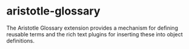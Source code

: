 # aristotle-glossary
The Aristotle Glossary extension provides a mechanism for defining reusable terms and the rich text plugins for inserting these into object definitions.
